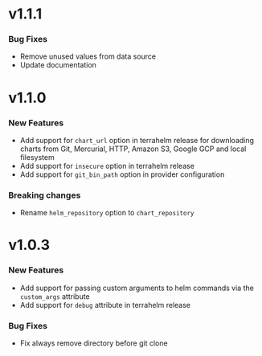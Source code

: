# v1.1.1

### Bug Fixes

- Remove unused values from data source
- Update documentation

# v1.1.0

### New Features

- Add support for `chart_url` option in terrahelm release for downloading charts from Git, Mercurial, HTTP, Amazon S3, Google GCP and local filesystem
- Add support for `insecure` option in terrahelm release
- Add support for `git_bin_path` option in provider configuration

### Breaking changes

- Rename `helm_repository` option to `chart_repository`

# v1.0.3

### New Features

- Add support for passing custom arguments to helm commands via the `custom_args` attribute
- Add support for `debug` attribute in terrahelm release

### Bug Fixes

- Fix always remove directory before git clone
